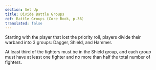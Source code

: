```yaml
---
section: Set Up
title: Divide Battle Groups
ref: Battle Groups (Core Book, p.36)
translated: false
---
```


Starting with the player that lost the priority roll, players divide their warband into 3 groups: Dagger, Shield, and Hammer.

At least third of the fighters must be in the Shield group, and each group must have at least one fighter and no more than half the total number of fighters.
